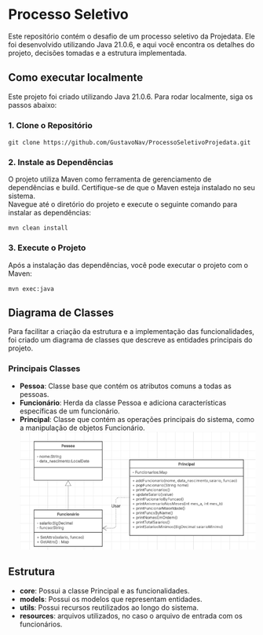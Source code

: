 # Processo Seletivo
Este repositório contém o desafio de um processo seletivo da Projedata. Ele foi desenvolvido utilizando Java 21.0.6, e aqui você encontra os detalhes do projeto, decisões tomadas e a estrutura implementada.

## Como executar localmente
Este projeto foi criado utilizando Java 21.0.6. Para rodar localmente, siga os passos abaixo:

### 1. Clone o Repositório
```
git clone https://github.com/GustavoNav/ProcessoSeletivoProjedata.git
```
### 2. Instale as Dependências
O projeto utiliza Maven como ferramenta de gerenciamento de dependências e build. Certifique-se de que o Maven esteja instalado no seu sistema. <br>
Navegue até o diretório do projeto e execute o seguinte comando para instalar as dependências:

```
mvn clean install
```

### 3. Execute o Projeto
Após a instalação das dependências, você pode executar o projeto com o Maven:
```
mvn exec:java
```

## Diagrama de Classes
Para facilitar a criação da estrutura e a implementação das funcionalidades, foi criado um diagrama de classes que descreve as entidades principais do projeto.

### Principais Classes
- **Pessoa**: Classe base que contém os atributos comuns a todas as pessoas.
- **Funcionário**: Herda da classe Pessoa e adiciona características específicas de um funcionário.
- **Principal**: Classe que contém as operações principais do sistema, como a manipulação de objetos Funcionário.
![DiagramaClasses.png](DiagramaClasses.png)

## Estrutura
- **core**: Possui a classe Principal e as funcionalidades.
- **models**: Possui os modelos que representam entidades.
- **utils**: Possui recursos reutilizados ao longo do sistema.
- **resources**: arquivos utilizados, no caso o arquivo de entrada com os funcionários.


